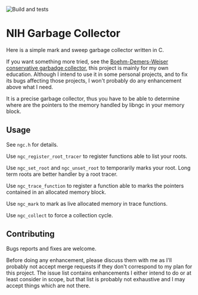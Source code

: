 ![Build and tests](https://github.com/nhamblenne/libngc/actions/workflows/CMake.yml/badge.svg)

# NIH Garbage Collector

Here is a simple mark and sweep garbage collector written in C.

If you want something more tried, see the [Boehm-Demers-Weiser conservative
garbadge collector](https://www.hboehm.info/gc), this project is mainly for
my own education.  Although I intend to use it in some personal projects,
and to fix its bugs affecting those projects, I won't probably do any
enhancement above what I need.

It is a precise garbage collector, thus you have to be able to determine
where are the pointers to the memory handled by libngc in your memory
block.

## Usage

See `ngc.h` for details.

Use `ngc_register_root_tracer` to register functions able to list your
roots.

Use `ngc_set_root` and `ngc_unset_root` to temporarily marks your
root. Long term roots are better handler by a root tracer.

Use `ngc_trace_function` to register a function able to marks the pointers
contained in an allocated memory block.

Use `ngc_mark` to mark as live allocated memory in trace functions.

Use `ngc_collect` to force a collection cycle.

## Contributing

Bugs reports and fixes are welcome.

Before doing any enhancement, please discuss them with me as I'll probably
not accept merge requests if they don't correspond to my plan for this
project. The issue list contains enhancements I either intend to do or at
least consider in scope, but that list is probably not exhaustive and I may
accept things which are not there.
